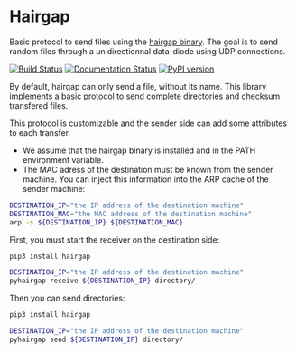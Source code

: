 Hairgap
=======

Basic protocol to send files using the [hairgap binary](https://github.com/cea-sec/hairgap).
The goal is to send random files through a unidirectionnal data-diode using UDP connections.

[![Build Status](https://travis-ci.org/d9pouces/hairgap.svg?branch=master)](https://travis-ci.org/d9pouces/hairgap)
[![Documentation Status](https://readthedocs.org/projects/hairgap/badge/?version=latest)](https://hairgap.readthedocs.io/en/latest/?badge=latest)
[![PyPI version](https://badge.fury.io/py/hairgap.svg)](https://pypi.org/project/hairgap/)

By default, hairgap can only send a file, without its name. This library implements a basic protocol to send complete directories
and checksum transfered files. 

This protocol is customizable and the sender side can add some attributes to each transfer.


* We assume that the hairgap binary is installed and in the PATH environment variable.
* The MAC adress of the destination must be known from the sender machine. You can inject this information into the ARP cache of the sender machine: 

```bash
DESTINATION_IP="the IP address of the destination machine"
DESTINATION_MAC="the MAC address of the destination machine"
arp -s ${DESTINATION_IP} ${DESTINATION_MAC}
```
First, you must start the receiver on the destination side:
```bash
pip3 install hairgap

DESTINATION_IP="the IP address of the destination machine"
pyhairgap receive ${DESTINATION_IP} directory/

```

Then you can send directories:
```bash
pip3 install hairgap

DESTINATION_IP="the IP address of the destination machine"
pyhairgap send ${DESTINATION_IP} directory/

```

